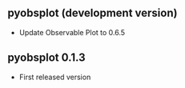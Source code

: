## pyobsplot (development version)

- Update Observable Plot to 0.6.5

## pyobsplot 0.1.3

- First released version